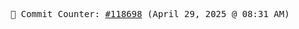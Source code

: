<p align="center">
    <samp>
        📮 Commit Counter: <a href="https://github.com/Javascript-void0/Javascript-void0/commits/main">#118698</a> (April 29, 2025 @ 08:31 AM)
    </samp>
</p>